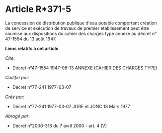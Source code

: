 # Article R*371-5

La concession de distribution publique d'eau potable comportant création de service et exécution de travaux de premier
établissement peut être soumise aux dispositions du cahier des charges type annexé au décret n° 47-1554 du 13 août 1947.

**Liens relatifs à cet article**

_Cite_:

  - Décret n°47-1554 1947-08-13 ANNEXE (CAHIER DES CHARGES TYPE)

_Codifié par_:

  - Décret n°77-241 1977-03-07

_Créé par_:

  - Décret n°77-241 1977-03-07 JORF et JONC 18 Mars 1977

_Abrogé par_:

  - Décret n°2000-318 du 7 avril 2000 - art. 4 (V)
